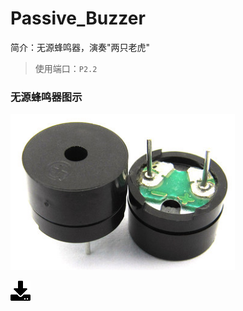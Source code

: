 # Passive_Buzzer
简介：无源蜂鸣器，演奏"两只老虎"
>使用端口：`P2.2`

### 无源蜂鸣器图示
![buzzer](Buzzer.png)

[![下载](../download_logo.png)](https://github.com/daishitong/51demo/releases/download/download/03_Passive_Buzzer.zip)  